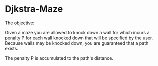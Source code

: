 Djkstra-Maze
============

The objective:

Given a maze you are allowed to knock down a wall for which incurs a penalty P for each wall
knocked down that will be specified by the user. Because walls may be knocked down, you are guaranteed that a
path exists.

The penalty P is accumulated to the path's distance.